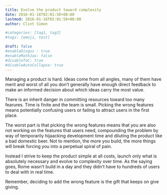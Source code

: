 ```yaml
---
title: Evolve the product toward complexity
date: 2016-01-16T02:01:58+08:00
lastmod: 2016-01-16T02:01:58+08:00
author: Clint Simon

#categories: [tag1, tag2]
#tags: [emoji, test]

draft: false
#enableDisqus : true
#enableMathJax: false
#disableToC: true
#disableAutoCollapse: true
---
```


Managing a product is hard. Ideas come from all angles, many of them have merit and worst of all you don’t generally have enough direct 
feedback to make an informed decision about which ideas carry the most value.

There is an inherit danger in committing resources toward too many fearures. Time is finite and the team is small. Picking the wrong 
features means potentially confusing users or failing to attract users in the first place.

The worst part is that picking the wrong features means that you are also not working on the features that users need, compounding the 
problem by way of temporarily hijaacking development time and diluting the product like a bad domestic beer. Not to mention, the more 
you build, the more things will break forcing you into a perpetual spiral of pain.

Instead I strive to keep the product simple at all costs, launch only what is absolutely necessary and evolve to complexity over time. 
As the saying goes, Rome wasn’t build in a day and they didn’t have to hundreds of users to deal with in real time.

Remember, deciding to add the wrong feature is the gift that keeps on give giving.